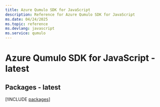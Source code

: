 ```yaml
---
title: Azure Qumulo SDK for JavaScript
description: Reference for Azure Qumulo SDK for JavaScript
ms.date: 04/24/2025
ms.topic: reference
ms.devlang: javascript
ms.service: qumulo
---
```

# Azure Qumulo SDK for JavaScript - latest
## Packages - latest
[!INCLUDE [packages](qumulo-index.md)]